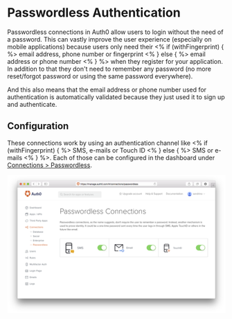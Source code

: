 # Passwordless Authentication

Passwordless connections in Auth0 allow users to login without the need of a password. This can vastly improve the user experience (especially on mobile applications) because users only need their <% if (withFingerprint) { %> email address, phone number or fingerprint <% } else { %> email address or phone number <% } %> when they register for your application. In addition to that they don't need to remember any password (no more reset/forgot password or using the same password everywhere).

And this also means that the email address or phone number used for authentication is automatically validated because they just used it to sign up and authenticate.

## Configuration

These connections work by using an authentication channel like <% if (withFingerprint) { %> SMS, e-mails or Touch ID <% } else { %> SMS or e-mails <% } %>. Each of those can be configured in the dashboard under [Connections > Passwordless](https://manage.auth0.com/#/connections/passwordless).

![](/media/articles/connections/passwordless/passwordless-connections.png)
